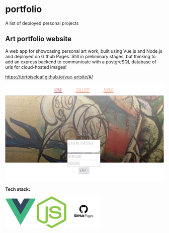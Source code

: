 # portfolio
A list of deployed personal projects

## Art portfolio website
A web app for showcasing personal art work, built using Vue.js and Node.js and deployed on Github Pages.
Still in preliminary stages, but thinking to add an express backend to communicate with a postgreSQL database of urls for cloud-hosted images!

https://tortoiseleaf.github.io/vue-artsite/#/

![artsite landing page](https://github.com/TortoiseLeaf/portfolio/blob/main/img/artsite.png?raw=true)

**Tech stack:**

![vue.js](https://github.com/TortoiseLeaf/portfolio/blob/main/img/vuejs.png) ![node.js](https://github.com/TortoiseLeaf/portfolio/blob/main/img/nodejs.png) ![github-pages](https://github.com/TortoiseLeaf/portfolio/blob/main/img/github-pages.png?raw=true)
